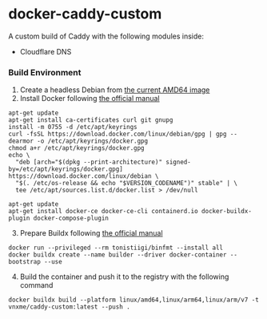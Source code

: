 # docker-caddy-custom
 A custom build of Caddy with the following modules inside:
 - Cloudflare DNS

### Build Environment
1. Create a headless Debian from [the current AMD64 image](https://cdimage.debian.org/debian-cd/current/amd64/iso-cd/)
2. Install Docker following [the official manual](https://docs.docker.com/engine/install/debian/)
```
apt-get update
apt-get install ca-certificates curl git gnupg
install -m 0755 -d /etc/apt/keyrings
curl -fsSL https://download.docker.com/linux/debian/gpg | gpg --dearmor -o /etc/apt/keyrings/docker.gpg
chmod a+r /etc/apt/keyrings/docker.gpg
echo \
  "deb [arch="$(dpkg --print-architecture)" signed-by=/etc/apt/keyrings/docker.gpg] https://download.docker.com/linux/debian \
  "$(. /etc/os-release && echo "$VERSION_CODENAME")" stable" | \
  tee /etc/apt/sources.list.d/docker.list > /dev/null

apt-get update
apt-get install docker-ce docker-ce-cli containerd.io docker-buildx-plugin docker-compose-plugin
```
3. Prepare Buildx following [the official manual](https://docs.docker.com/build/building/multi-platform/)
```
docker run --privileged --rm tonistiigi/binfmt --install all
docker buildx create --name builder --driver docker-container --bootstrap --use
```
4. Build the container and push it to the registry with the following command
```
docker buildx build --platform linux/amd64,linux/arm64,linux/arm/v7 -t vnxme/caddy-custom:latest --push .
```
